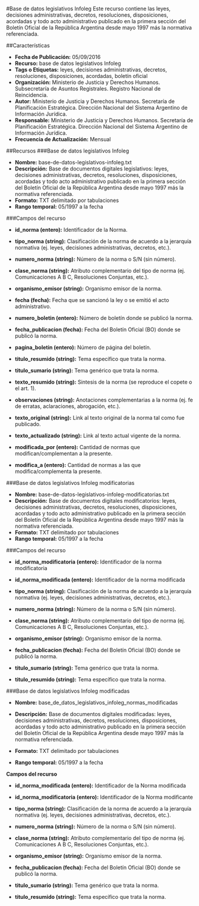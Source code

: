 #Base de datos legislativos Infoleg
Este recurso contiene las leyes, decisiones administrativas, decretos, resoluciones, disposiciones, acordadas y todo acto administrativo publicado en la primera sección del Boletín Oficial de la República Argentina desde mayo 1997 más la normativa referenciada.

##Características
- **Fecha de Publicación:** 05/09/2016
- **Recurso:** base de datos legislativos Infoleg
- **Tags o Etiquetas:** leyes, decisiones administrativas, decretos, resoluciones, disposiciones, acordadas, boletín oficial
- **Organización:** Ministerio de Justicia y Derechos Humanos. Subsecretaría de Asuntos Registrales. Registro Nacional de Reincidencia.
- **Autor:** Ministerio de Justicia y Derechos Humanos. Secretaría de Planificación Estratégica. Dirección Nacional del Sistema Argentino de Información Jurídica.
- **Responsable:** Ministerio de Justicia y Derechos Humanos. Secretaría de Planificación Estratégica. Dirección Nacional del Sistema Argentino de Información Jurídica.
- **Frecuencia de Actualización:** Mensual

##Recursos
###Base de datos legislativos Infoleg
- **Nombre:** base-de-datos-legislativos-infoleg.txt
- **Descripción:** Base de documentos digitales legislativos: leyes, decisiones administrativas, decretos, resoluciones, disposiciones, acordadas y todo acto administrativo publicado en la primera sección del Boletín Oficial de la República Argentina desde mayo 1997 más la normativa referenciada.
- **Formato:** TXT delimitado por tabulaciones
- **Rango temporal:** 05/1997 a la fecha

###Campos del recurso

-   **id_norma (entero):** Identificador de la Norma.

-   **tipo_norma (string):** Clasificación de la norma de acuerdo a la jerarquía normativa (ej. leyes, decisiones administrativas, decretos, etc.).

-   **numero_norma (string):** Número de la norma o S/N (sin número).

-   **clase_norma (string):** Atributo complementario del tipo de norma (ej. Comunicaciones A B C, Resoluciones Conjuntas, etc.).

-   **organismo_emisor (string):** Organismo emisor de la norma.

-   **fecha (fecha):** Fecha que se sancionó la ley o se emitió el acto administrativo.

-   **numero_boletin (entero):** Número de boletín donde se publicó la norma.

-   **fecha_publicacion (fecha):** Fecha del Boletín Oficial (BO) donde se publicó la norma.

-   **pagina_boletin (entero):** Número de página del boletín.

-   **titulo_resumido (string):** Tema específico que trata la norma.

-   **titulo_sumario (string):** Tema genérico que trata la norma.

-   **texto_resumido (string):** Sintesis de la norma (se reproduce el copete o el art. 1).

-   **observaciones (string):** Anotaciones complementarias a la norma (ej. fe de erratas, aclaraciones, abrogación, etc.).

-   **texto_original (string):** Link al texto original de la norma tal como fue publicado.

-   **texto_actualizado (string):** Link al texto actual vigente de la norma.

-   **modificada_por (entero):** Cantidad de normas que modifican/complementan a la presente.

-   **modifica_a (entero):** Cantidad de normas a las que modifica/complementa la presente.


###Base de datos legislativos Infoleg modificatorias
- **Nombre:** base-de-datos-legislativos-infoleg-modificatorias.txt
- **Descripción:** Base de documentos digitales modificatorios: leyes, decisiones administrativas, decretos, resoluciones, disposiciones, acordadas y todo acto administrativo publicado en la primera sección del Boletín Oficial de la República Argentina desde mayo 1997 más la normativa referenciada.
- **Formato:** TXT delimitado por tabulaciones
- **Rango temporal:** 05/1997 a la fecha

###Campos del recurso
-   **id_norma_modificatoria (entero):** Identificador de la norma modificatoria

-   **id_norma_modificada (entero):** Identificador de la norma modificada

-   **tipo_norma (string):** Clasificación de la norma de acuerdo a la jerarquía normativa (ej. leyes, decisiones administrativas, decretos, etc.).

-   **numero_norma (string):** Número de la norma o S/N (sin número).

-   **clase_norma (string):** Atributo complementario del tipo de norma (ej. Comunicaciones A B C, Resoluciones Conjuntas, etc.).

-   **organismo_emisor (string):** Organismo emisor de la norma.

-   **fecha_publicacion (fecha):** Fecha del Boletín Oficial (BO) donde se publicó la norma.

-   **titulo_sumario (string):** Tema genérico que trata la norma.

-   **titulo_resumido (string):** Tema específico que trata la norma.

###Base de datos legislativos Infoleg modificadas

-   **Nombre:** base_de_datos_legislativos_infoleg_normas_modificadas

-   **Descripción:** Base de documentos digitales modificadas: leyes, decisiones administrativas, decretos, resoluciones, disposiciones, acordadas y todo acto administrativo publicado en la primera sección del Boletín Oficial de la República Argentina desde mayo 1997 más la normativa referenciada.

-   **Formato:** TXT delimitado por tabulaciones

-   **Rango temporal:** 05/1997 a la fecha

**Campos del recurso**

-   **id_norma_modificada (entero):** Identificador de la Norma modificada

-   **id_norma_modificatoria (entero):** Identificador de la Norma modificante

-   **tipo_norma (string):** Clasificación de la norma de acuerdo a la jerarquía normativa (ej. leyes, decisiones administrativas, decretos, etc.).

-   **numero_norma (string):** Número de la norma o S/N (sin número).

-   **clase_norma (string):** Atributo complementario del tipo de norma (ej. Comunicaciones A B C, Resoluciones Conjuntas, etc.).

-   **organismo_emisor (string):** Organismo emisor de la norma.

-   **fecha_publicacion (fecha):** Fecha del Boletín Oficial (BO) donde se publicó la norma.

-   **titulo_sumario (string):** Tema genérico que trata la norma.

-   **titulo_resumido (string):** Tema específico que trata la norma.

